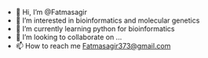 - 👋 Hi, I’m @Fatmasagir
- 👀 I’m interested in bioinformatics and molecular genetics
- 🌱 I’m currently learning python for bioinformatics
- 💞️ I’m looking to collaborate on ...
- 📫 How to reach me Fatmasagir373@gmail.com

<!---
Fatmasagir/Fatmasagir is a ✨ special ✨ repository because its `README.md` (this file) appears on your GitHub profile.
You can click the Preview link to take a look at your changes.
--->
